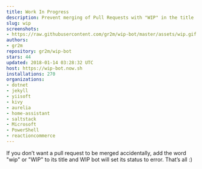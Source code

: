 ```yaml
---
title: Work In Progress
description: Prevent merging of Pull Requests with "WIP" in the title
slug: wip
screenshots:
- https://raw.githubusercontent.com/gr2m/wip-bot/master/assets/wip.gif
authors:
- gr2m
repository: gr2m/wip-bot
stars: 44
updated: 2018-01-14 03:28:32 UTC
host: https://wip-bot.now.sh
installations: 270
organizations:
- dotnet
- jekyll
- yiisoft
- kivy
- aurelia
- home-assistant
- saltstack
- Microsoft
- PowerShell
- reactioncommerce
---
```


If you don’t want a pull request to be merged accidentally, add the word "wip" or "WIP" to its title and WIP bot will set its status to error. That’s all :)
